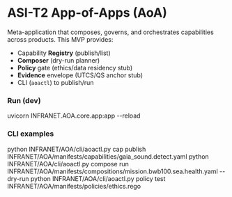 # ASI-T2 App-of-Apps (AoA)

Meta-application that composes, governs, and orchestrates capabilities across products.
This MVP provides:
- Capability **Registry** (publish/list)
- **Composer** (dry-run planner)
- **Policy** gate (ethics/data residency stub)
- **Evidence** envelope (UTCS/QS anchor stub)
- CLI (`aoactl`) to publish/run

### Run (dev)
uvicorn INFRANET.AOA.core.app:app --reload

### CLI examples
python INFRANET/AOA/cli/aoactl.py cap publish INFRANET/AOA/manifests/capabilities/gaia_sound.detect.yaml
python INFRANET/AOA/cli/aoactl.py compose run INFRANET/AOA/manifests/compositions/mission.bwb100.sea.health.yaml --dry-run
python INFRANET/AOA/cli/aoactl.py policy test INFRANET/AOA/manifests/policies/ethics.rego